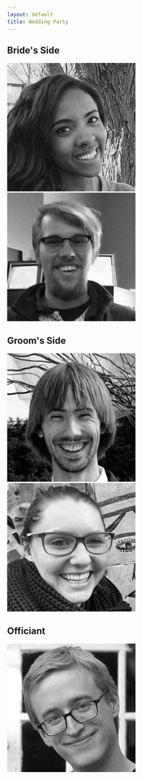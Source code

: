 ```yaml
---
layout: default
title: Wedding Party
---
```


Bride's Side
------

<div class="row">
    <div class="col-sm-6 col-xs-12 medium"><img src="images/party/nina.png"></div>
    <div class="col-sm-6 col-xs-12 medium"><img src="images/party/bryan.png"></div>
</div>


Groom's Side
------
<div class="row">
    <div class="col-sm-6 col-xs-12 medium"><img src="images/party/alex.png"></div>
    <div class="col-sm-6 col-xs-12 medium"><img src="images/party/adrienne.png"></div>
</div>

Officiant
-----

<div class="row">
    <div class="col-sm-6 col-sm-offset-3 col-xs-12 medium"><img src="images/party/peter.png"></div>
</div>